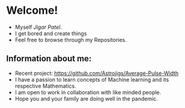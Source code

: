# Welcome!
- Myself *Jigar Patel*.
- I get bored and create things
- Feel free to browse through my Repositories.
<!---
Astrojigs/Astrojigs is a ✨ special ✨ repository because its `README.md` (this file) appears on your GitHub profile.
You can click the Preview link to take a look at your changes.
--->
## Information about me: 
- Recent project: https://github.com/Astrojigs/Average-Pulse-Width
- I have a passion to learn concepts of Machine learning and its respective Mathematics.
- I am open to work in collaboration with like minded people.
- Hope you and your family are doing well in the pandemic.
